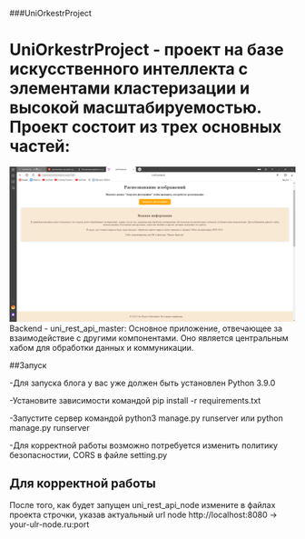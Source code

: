###UniOrkestrProject
# UniOrkestrProject - проект на базе искусственного интеллекта с элементами кластеризации и высокой масштабируемостью. Проект состоит из трех основных частей:
![train_batch2521](https://github.com/MaxTube-dot/Asserts/blob/master/browser_w0omazXrbT.gif)
Backend - uni_rest_api_master: Основное приложение, отвечающее за взаимодействие с другими компонентами. Оно является центральным хабом для обработки данных и коммуникации.

##Запуск

-Для запуска блога у вас уже должен быть установлен Python 3.9.0

-Установите зависимости командой pip install -r requirements.txt

-Запустите сервер командой python3 manage.py runserver или python manage.py runserver

-Для корректной работы возможно потребуется изменить политику безопасностии, CORS в файле setting.py 

## Для корректной работы
После того, как будет запущен uni_rest_api_node измените в файлах проекта строчки, указав актуальный url node 
http://localhost:8080 -> your-ulr-node.ru:port
